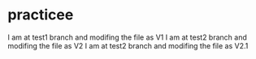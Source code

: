 # practicee

I am at test1 branch and modifing the file as V1
I am at test2 branch and modifing the file as V2
I am at test2 branch and modifing the file as V2.1